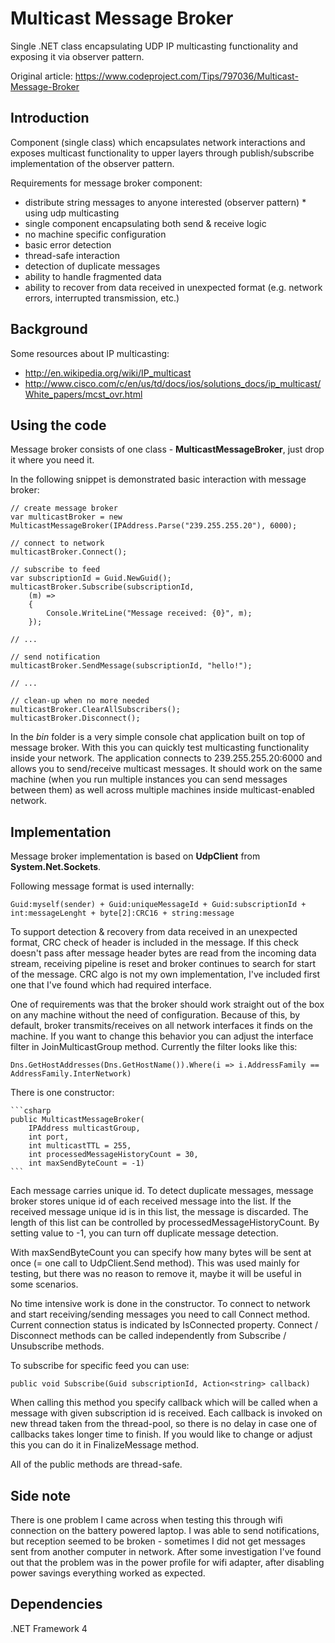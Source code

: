 # Multicast Message Broker
Single .NET class encapsulating UDP IP multicasting functionality and exposing it via observer pattern.

Original article:
https://www.codeproject.com/Tips/797036/Multicast-Message-Broker

## Introduction
Component (single class) which encapsulates network interactions and exposes multicast functionality to upper layers through publish/subscribe implementation of the observer pattern.

Requirements for message broker component:

* distribute string messages to anyone interested (observer pattern) * using udp multicasting
* single component encapsulating both send & receive logic
* no machine specific configuration
* basic error detection
* thread-safe interaction
* detection of duplicate messages
* ability to handle fragmented data
* ability to recover from data received in unexpected format (e.g.  network errors, interrupted transmission, etc.)

## Background
Some resources about IP multicasting:

* http://en.wikipedia.org/wiki/IP_multicast
* http://www.cisco.com/c/en/us/td/docs/ios/solutions_docs/ip_multicast/White_papers/mcst_ovr.html

## Using the code
Message broker consists of one class - **MulticastMessageBroker**, just drop it where you need it.

In the following snippet is demonstrated basic interaction with message broker: 

    // create message broker
    var multicastBroker = new MulticastMessageBroker(IPAddress.Parse("239.255.255.20"), 6000);

    // connect to network
    multicastBroker.Connect();

    // subscribe to feed
    var subscriptionId = Guid.NewGuid();
    multicastBroker.Subscribe(subscriptionId,
        (m) =>
        {
            Console.WriteLine("Message received: {0}", m);
        });

    // ...

    // send notification
    multicastBroker.SendMessage(subscriptionId, "hello!");

    // ...

    // clean-up when no more needed
    multicastBroker.ClearAllSubscribers();
    multicastBroker.Disconnect();

In the *bin* folder is a very simple console chat application built on top of message broker. With this you can quickly test multicasting functionality inside your network. The application connects to 239.255.255.20:6000 and allows you to send/receive multicast messages. It should work on the same machine (when you run multiple instances you can send messages between them) as well across multiple machines inside multicast-enabled network.

## Implementation
Message broker implementation is based on **UdpClient** from **System.Net.Sockets**.

Following message format is used internally:

    Guid:myself(sender) + Guid:uniqueMessageId + Guid:subscriptionId + int:messageLenght + byte[2]:CRC16 + string:message

To support detection & recovery from data received in an unexpected format, CRC check of header is included in the message. If this check doesn't pass after message header bytes are read from the incoming data stream, receiving pipeline is reset and broker continues to search for start of the message. CRC algo is not my own implementation, I've included first one that I've found which had required interface.

One of requirements was that the broker should work straight out of the box on any machine without the need of configuration. Because of this, by default, broker transmits/receives on all network interfaces it finds on the machine. If you want to change this behavior you can adjust the interface filter in JoinMulticastGroup method. Currently the filter looks like this:

    Dns.GetHostAddresses(Dns.GetHostName()).Where(i => i.AddressFamily == AddressFamily.InterNetwork)

There is one constructor:

    ```csharp
    public MulticastMessageBroker(
        IPAddress multicastGroup,
        int port,
        int multicastTTL = 255,
        int processedMessageHistoryCount = 30,
        int maxSendByteCount = -1)
    ```

Each message carries unique id. To detect duplicate messages, message broker stores unique id of each received message into the list. If the received message unique id is in this list, the message is discarded. The length of this list can be controlled by processedMessageHistoryCount. By setting value to -1, you can turn off duplicate message detection.

With maxSendByteCount you can specify how many bytes will be sent at once (= one call to UdpClient.Send method). This was used mainly for testing, but there was no reason to remove it, maybe it will be useful in some scenarios.

No time intensive work is done in the constructor. To connect to network and start receiving/sending messages you need to call Connect method. Current connection status is indicated by IsConnected property. Connect / Disconnect methods can be called independently from Subscribe / Unsubscribe methods.

To subscribe for specific feed you can use:

    public void Subscribe(Guid subscriptionId, Action<string> callback)

When calling this method you specify callback which will be called when a message with given subscription id is received. Each callback is invoked on new thread taken from the thread-pool, so there is no delay in case one of callbacks takes longer time to finish. If you would like to change or adjust this you can do it in FinalizeMessage method.

All of the public methods are thread-safe.

## Side note
There is one problem I came across when testing this through wifi connection on the battery powered laptop. I was able to send notifications, but reception seemed to be broken - sometimes I did not get messages sent from another computer in network. After some investigation I've found out that the problem was in the power profile for wifi adapter, after disabling power savings everything worked as expected. 

## Dependencies
.NET Framework 4
